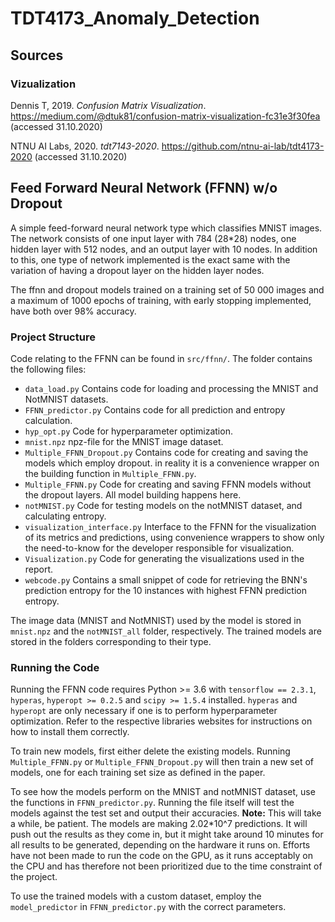 # TDT4173_Anomaly_Detection

## Sources

### Vizualization

Dennis T, 2019. _Confusion Matrix Visualization_. https://medium.com/@dtuk81/confusion-matrix-visualization-fc31e3f30fea (accessed 31.10.2020)

NTNU AI Labs, 2020. _tdt7143-2020_. https://github.com/ntnu-ai-lab/tdt4173-2020 (accessed 31.10.2020)


## Feed Forward Neural Network (FFNN) w/o Dropout

A simple feed-forward neural network type which classifies MNIST images. The network consists of one input layer with 784 (28*28) nodes, one hidden layer with 512 nodes, and an output layer with 10 nodes.
In addition to this, one type of network implemented is the exact same with the variation of having a dropout layer on the hidden layer nodes.

The ffnn and dropout models trained on a training set of 50 000 images and a maximum of 1000 epochs of training, with early stopping implemented, have both over 98% accuracy.

### Project Structure
Code relating to the FFNN can be found in `src/ffnn/`. The folder contains the following files:
* `data_load.py` Contains code for loading and processing the MNIST and NotMNIST datasets.
* `FFNN_predictor.py` Contains code for all prediction and entropy calculation.
* `hyp_opt.py` Code for hyperparameter optimization.  
* `mnist.npz` npz-file for the MNIST image dataset.
* `Multiple_FFNN_Dropout.py` Contains code for creating and saving the models which employ dropout. in reality it is a convenience wrapper on the building function in `Multiple_FFNN.py`.
* `Multiple_FFNN.py`  Code for creating and saving FFNN models without the dropout layers. All model building happens here.
* `notMNIST.py` Code for testing models on the notMNIST dataset, and calculating entropy.
* `visualization_interface.py` Interface to the FFNN for the visualization of its metrics and predictions, using convenience wrappers to show only the need-to-know for the developer responsible for visualization.
* `Visualization.py` Code for generating the visualizations used in the report.
* `webcode.py` Contains a small snippet of code for retrieving the BNN's prediction entropy for the 10 instances with highest FFNN prediction entropy.

The image data (MNIST and NotMNIST) used by the model is stored in `mnist.npz` and the `notMNIST_all` folder, respectively. The trained models are stored in the folders corresponding to their type.

### Running the Code
Running the FFNN code requires Python >= 3.6 with `tensorflow == 2.3.1`, `hyperas`, `hyperopt >= 0.2.5` and `scipy >= 1.5.4` installed. `hyperas` and `hyperopt` are only necessary if one is to perform hyperparameter optimization. Refer to the respective libraries websites for instructions on how to install them correctly.

To train new models, first either delete the existing models. Running `Multiple_FFNN.py` or `Multiple_FFNN_Dropout.py` will then train a new set of models, one for each training set size as defined in the paper.

To see how the models perform on the MNIST and notMNIST dataset, use the functions in `FFNN_predictor.py`. Running the file itself will test the models against the test set and output their accuracies. **Note:** This will take a while, be patient. The models are making 2.02*10^7 predictions. It will push out the results as they come in, but it might take around 10 minutes for all results to be generated, depending on the hardware it runs on. Efforts have not been made to run the code on the GPU, as it runs acceptably on the CPU and has therefore not been prioritized due to the time constraint of the project.

To use the trained models with a custom dataset, employ the `model_predictor` in `FFNN_predictor.py` with the correct parameters.
